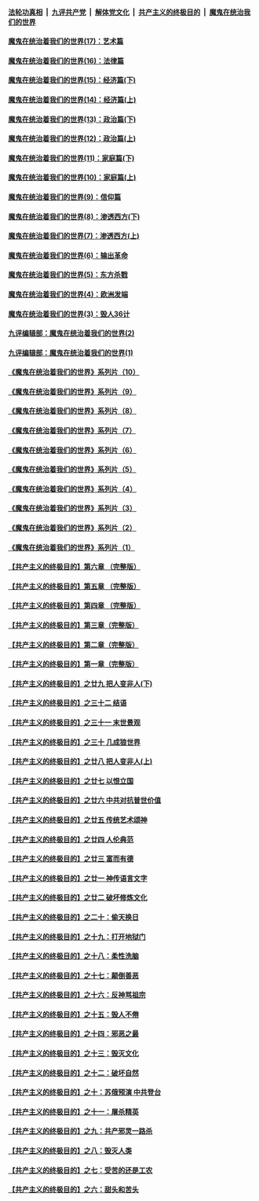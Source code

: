 

####  [法轮功真相](../../../../basic/blob/master/README.md?t=10260202) &nbsp;|&nbsp; [九评共产党](../../../../9ping.md/blob/master/README.md?t=10260202) &nbsp;|&nbsp; [解体党文化](../../../../jtdwh.md/blob/master/README.md?t=10260202)  &nbsp;|&nbsp; [共产主义的终极目的](../../../../gczydzjmd.md/blob/master/README.md?t=10260202) &nbsp;|&nbsp; [魔鬼在统治我们的世界](../../../../mgztzwmdsj.md/blob/master/README.md?t=10260202) 

#### [魔鬼在统治着我们的世界(17)：艺术篇](../pages/nsc422/n10499093.md?t=10260202) 

#### [魔鬼在统治着我们的世界(16)：法律篇](../pages/nsc422/n10485969.md?t=10260202) 

#### [魔鬼在统治着我们的世界(15)：经济篇(下)](../pages/nsc422/n10469975.md?t=10260202) 

#### [魔鬼在统治着我们的世界(14)：经济篇(上)](../pages/nsc422/n10457370.md?t=10260202) 

#### [魔鬼在统治着我们的世界(13)：政治篇(下)](../pages/nsc422/n10448270.md?t=10260202) 

#### [魔鬼在统治着我们的世界(12)：政治篇(上)](../pages/nsc422/n10444576.md?t=10260202) 

#### [魔鬼在统治着我们的世界(11)：家庭篇(下)](../pages/nsc422/n10440961.md?t=10260202) 

#### [魔鬼在统治着我们的世界(10)：家庭篇(上)](../pages/nsc422/n10435448.md?t=10260202) 

#### [魔鬼在统治着我们的世界(9)：信仰篇](../pages/nsc422/n10432159.md?t=10260202) 

#### [魔鬼在统治着我们的世界(8)：渗透西方(下)](../pages/nsc422/n10429603.md?t=10260202) 

#### [魔鬼在统治着我们的世界(7)：渗透西方(上)](../pages/nsc422/n10426013.md?t=10260202) 

#### [魔鬼在统治着我们的世界(6)：输出革命](../pages/nsc422/n10421536.md?t=10260202) 

#### [魔鬼在统治着我们的世界(5)：东方杀戮](../pages/nsc422/n10417707.md?t=10260202) 

#### [魔鬼在统治着我们的世界(4)：欧洲发端](../pages/nsc422/n10414890.md?t=10260202) 

#### [魔鬼在统治着我们的世界(3)：毁人36计](../pages/nsc422/n10411583.md?t=10260202) 

#### [九评编辑部：魔鬼在统治着我们的世界(2)](../pages/nsc422/n10410036.md?t=10260202) 

#### [九评编辑部：魔鬼在统治着我们的世界(1)](../pages/nsc422/n10406825.md?t=10260202) 

#### [《魔鬼在统治着我们的世界》系列片（10）](../pages/nsc422/n12292670.md?t=10260202) 

#### [《魔鬼在统治着我们的世界》系列片（9）](../pages/nsc422/n12290859.md?t=10260202) 

#### [《魔鬼在统治着我们的世界》系列片（8）](../pages/nsc422/n12287445.md?t=10260202) 

#### [《魔鬼在统治着我们的世界》系列片（7）](../pages/nsc422/n12283425.md?t=10260202) 

#### [《魔鬼在统治着我们的世界》系列片（6）](../pages/nsc422/n12282314.md?t=10260202) 

#### [《魔鬼在统治着我们的世界》系列片（5）](../pages/nsc422/n12281419.md?t=10260202) 

#### [《魔鬼在统治着我们的世界》系列片（4）](../pages/nsc422/n12274024.md?t=10260202) 

#### [《魔鬼在统治着我们的世界》系列片（3）](../pages/nsc422/n12271322.md?t=10260202) 

#### [《魔鬼在统治着我们的世界》系列片（2）](../pages/nsc422/n12269049.md?t=10260202) 

#### [《魔鬼在统治着我们的世界》系列片（1）](../pages/nsc422/n12267575.md?t=10260202) 

#### [【共产主义的终极目的】第六章 （完整版）](../pages/nsc422/n11428913.md?t=10260202) 

#### [【共产主义的终极目的】第五章 （完整版）](../pages/nsc422/n11428912.md?t=10260202) 

#### [【共产主义的终极目的】第四章 （完整版）](../pages/nsc422/n11428907.md?t=10260202) 

#### [【共产主义的终极目的】第三章（完整版）](../pages/nsc422/n11428848.md?t=10260202) 

#### [【共产主义的终极目的】第二章（完整版）](../pages/nsc422/n11428831.md?t=10260202) 

#### [【共产主义的终极目的】第一章（完整版）](../pages/nsc422/n11417651.md?t=10260202) 

#### [【共产主义的终极目的】之廿九 把人变非人(下)](../pages/nsc422/n11344140.md?t=10260202) 

#### [【共产主义的终极目的】之三十二 结语](../pages/nsc422/n11360535.md?t=10260202) 

#### [【共产主义的终极目的】之三十一 末世景观](../pages/nsc422/n11351129.md?t=10260202) 

#### [【共产主义的终极目的】之三十 几成狼世界](../pages/nsc422/n11348280.md?t=10260202) 

#### [【共产主义的终极目的】之廿八 把人变非人(上)](../pages/nsc422/n11340492.md?t=10260202) 

#### [【共产主义的终极目的】之廿七 以恨立国](../pages/nsc422/n11336944.md?t=10260202) 

#### [【共产主义的终极目的】之廿六 中共对抗普世价值](../pages/nsc422/n11324785.md?t=10260202) 

#### [【共产主义的终极目的】之廿五 传统艺术颂神](../pages/nsc422/n11296396.md?t=10260202) 

#### [【共产主义的终极目的】之廿四 人伦典范](../pages/nsc422/n11296397.md?t=10260202) 

#### [【共产主义的终极目的】之廿三 富而有德](../pages/nsc422/n11283598.md?t=10260202) 

#### [【共产主义的终极目的】之廿一 神传语言文字](../pages/nsc422/n11263265.md?t=10260202) 

#### [【共产主义的终极目的】之廿二 破坏修炼文化](../pages/nsc422/n11245728.md?t=10260202) 

#### [【共产主义的终极目的】之二十：偷天换日](../pages/nsc422/n11238846.md?t=10260202) 

#### [【共产主义的终极目的】之十九：打开地狱门](../pages/nsc422/n11206376.md?t=10260202) 

#### [【共产主义的终极目的】之十八：柔性洗脑](../pages/nsc422/n11199994.md?t=10260202) 

#### [【共产主义的终极目的】之十七：颠倒善恶](../pages/nsc422/n11179782.md?t=10260202) 

#### [【共产主义的终极目的】之十六：反神骂祖宗](../pages/nsc422/n11166798.md?t=10260202) 

#### [【共产主义的终极目的】之十五：毁人不倦](../pages/nsc422/n11166792.md?t=10260202) 

#### [【共产主义的终极目的】之十四：邪恶之最](../pages/nsc422/n11150249.md?t=10260202) 

#### [【共产主义的终极目的】之十三：毁灭文化](../pages/nsc422/n11135227.md?t=10260202) 

#### [【共产主义的终极目的】之十二：破坏自然](../pages/nsc422/n11135214.md?t=10260202) 

#### [【共产主义的终极目的】之十：苏俄预演 中共登台](../pages/nsc422/n11118424.md?t=10260202) 

#### [【共产主义的终极目的】之十一：屠杀精英](../pages/nsc422/n11118442.md?t=10260202) 

#### [【共产主义的终极目的】之九：共产邪灵一路杀](../pages/nsc422/n11114139.md?t=10260202) 

#### [【共产主义的终极目的】之八：毁灭人类](../pages/nsc422/n11108503.md?t=10260202) 

#### [【共产主义的终极目的】之七：受苦的还是工农](../pages/nsc422/n11101809.md?t=10260202) 

#### [【共产主义的终极目的】之六：甜头和苦头](../pages/nsc422/n11096971.md?t=10260202) 

